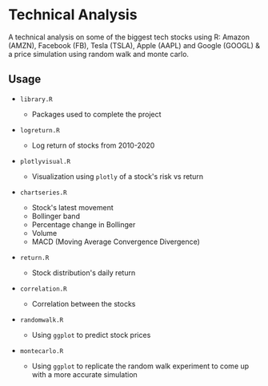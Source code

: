 # Technical Analysis

A technical analysis on some of the biggest tech stocks using R: Amazon (AMZN), Facebook (FB), Tesla (TSLA), Apple (AAPL) and Google (GOOGL) & a price simulation using random walk and monte carlo. 

## Usage

- `library.R`
    - Packages used to complete the project

- `logreturn.R`
    - Log return of stocks from 2010-2020

- `plotlyvisual.R`
    - Visualization using `plotly` of a stock's risk vs return

- `chartseries.R`
    - Stock's latest movement
    - Bollinger band
    - Percentage change in Bollinger
    - Volume
    - MACD (Moving Average Convergence Divergence)

- `return.R`
    - Stock distribution's daily return

- `correlation.R`
    - Correlation between the stocks

- `randomwalk.R`
    - Using `ggplot` to predict stock prices

- `montecarlo.R`
    - Using `ggplot` to replicate the random walk experiment to come up with a more accurate simulation